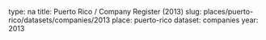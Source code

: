 type: na
title: Puerto Rico / Company Register (2013)
slug: places/puerto-rico/datasets/companies/2013
place: puerto-rico
dataset: companies
year: 2013
